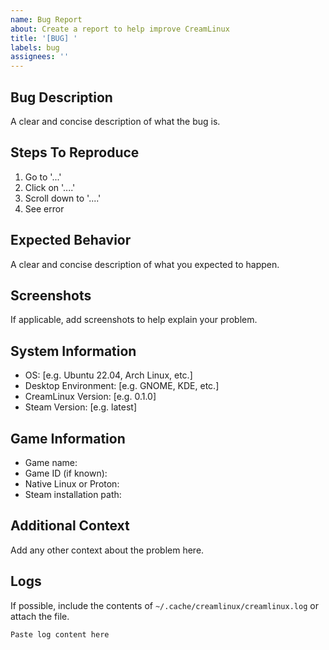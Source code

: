 ```yaml
---
name: Bug Report
about: Create a report to help improve CreamLinux
title: '[BUG] '
labels: bug
assignees: ''
---
```


## Bug Description
A clear and concise description of what the bug is.

## Steps To Reproduce
1. Go to '...'
2. Click on '....'
3. Scroll down to '....'
4. See error

## Expected Behavior
A clear and concise description of what you expected to happen.

## Screenshots
If applicable, add screenshots to help explain your problem.

## System Information
 - OS: [e.g. Ubuntu 22.04, Arch Linux, etc.]
 - Desktop Environment: [e.g. GNOME, KDE, etc.]
 - CreamLinux Version: [e.g. 0.1.0]
 - Steam Version: [e.g. latest]

## Game Information
- Game name:
- Game ID (if known):
- Native Linux or Proton:
- Steam installation path: 

## Additional Context
Add any other context about the problem here.

## Logs
If possible, include the contents of `~/.cache/creamlinux/creamlinux.log` or attach the file.
```
Paste log content here
```

